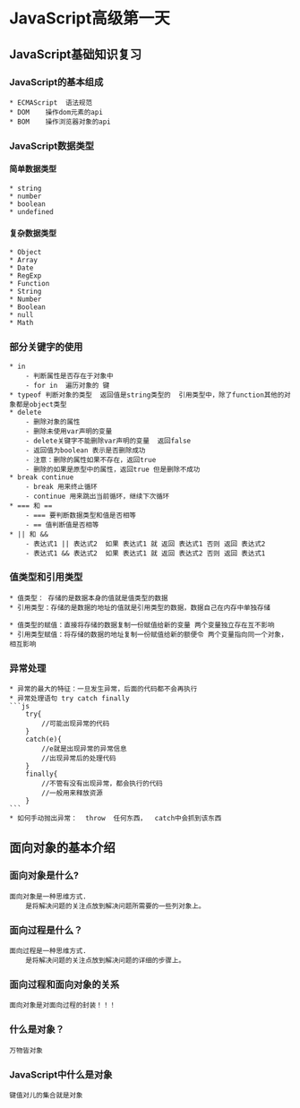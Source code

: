 # JavaScript高级第一天

## JavaScript基础知识复习

### JavaScript的基本组成
    * ECMAScript  语法规范
    * DOM    操作dom元素的api
    * BOM    操作浏览器对象的api

### JavaScript数据类型
#### 简单数据类型
    * string
    * number
    * boolean
    * undefined
#### 复杂数据类型
    * Object
    * Array
    * Date
    * RegExp
    * Function
    * String
    * Number
    * Boolean
    * null
    * Math

### 部分关键字的使用
    * in
        - 判断属性是否存在于对象中
        - for in  遍历对象的 键
    * typeof 判断对象的类型  返回值是string类型的  引用类型中，除了function其他的对象都是object类型
    * delete
        - 删除对象的属性
        - 删除未使用var声明的变量
        - delete关键字不能删除var声明的变量  返回false
        - 返回值为boolean 表示是否删除成功
        - 注意：删除的属性如果不存在，返回true
        - 删除的如果是原型中的属性，返回true 但是删除不成功
    * break continue
        - break 用来终止循环
        - continue 用来跳出当前循环，继续下次循环
    * === 和 ==
        - === 要判断数据类型和值是否相等
        - == 值判断值是否相等
    * || 和 &&
        - 表达式1 || 表达式2  如果 表达式1 就 返回 表达式1 否则 返回 表达式2
        - 表达式1 && 表达式2  如果 表达式1 就 返回 表达式2 否则 返回 表达式1
### 值类型和引用类型
    * 值类型： 存储的是数据本身的值就是值类型的数据
    * 引用类型：存储的是数据的地址的值就是引用类型的数据，数据自己在内存中单独存储

    * 值类型的赋值：直接将存储的数据复制一份赋值给新的变量 两个变量独立存在互不影响
    * 引用类型赋值：将存储的数据的地址复制一份赋值给新的额便令 两个变量指向同一个对象，相互影响

### 异常处理
    * 异常的最大的特征：一旦发生异常，后面的代码都不会再执行
    * 异常处理语句 try catch finally
    ```js
        try{
            //可能出现异常的代码
        }
        catch(e){
            //e就是出现异常的异常信息
            //出现异常后的处理代码
        }
        finally{
            //不管有没有出现异常，都会执行的代码
            //一般用来释放资源
        }
    ```
    * 如何手动抛出异常：  throw  任何东西，  catch中会抓到该东西

## 面向对象的基本介绍
### 面向对象是什么?
    面向对象是一种思维方式.
        是将解决问题的关注点放到解决问题所需要的一些列对象上。
### 面向过程是什么？
    面向过程是一种思维方式.
        是将解决问题的关注点放到解决问题的详细的步骤上。

### 面向过程和面向对象的关系
    面向对象是对面向过程的封装！！！

### 什么是对象？
    万物皆对象

### JavaScript中什么是对象
    键值对儿的集合就是对象